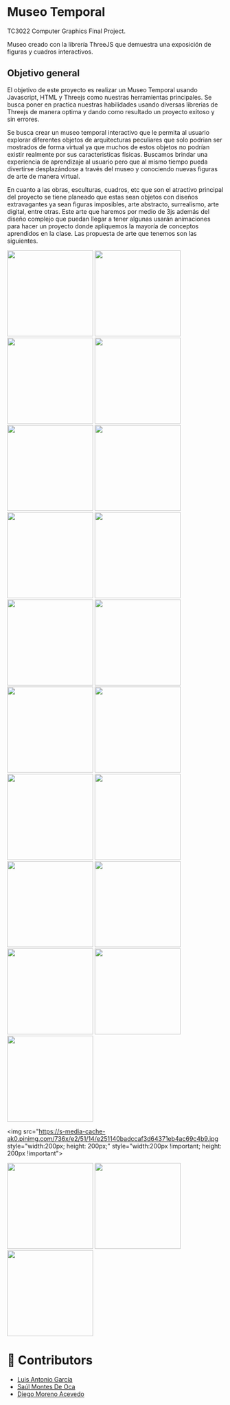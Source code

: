 # Museo Temporal
TC3022 Computer Graphics Final Project.

Museo creado con la librería ThreeJS que demuestra una exposición de figuras y cuadros interactivos.

## Objetivo general

El objetivo de este proyecto es realizar un Museo Temporal usando Javascript, HTML y Threejs como nuestras herramientas principales. Se busca poner en practica nuestras habilidades usando diversas librerias de Threejs de manera optima y dando como resultado un proyecto exitoso y sin errores.

Se busca crear un museo temporal interactivo que le permita al usuario explorar diferentes objetos de arquitecturas peculiares que solo podrian ser mostrados de forma virtual ya que muchos de estos objetos no podrían existir realmente por sus caracteristicas fisicas. Buscamos brindar una experiencia de aprendizaje al usuario pero que al mismo tiempo pueda divertirse desplazándose a través del museo y conociendo nuevas figuras de arte de manera virtual.

En cuanto a las obras, esculturas, cuadros, etc que son el atractivo principal del proyecto se tiene planeado que estas sean objetos con diseños extravagantes ya sean figuras imposibles, arte abstracto, surrealismo, arte digital, entre otras. Este arte que haremos por medio de 3js además del diseño complejo que puedan llegar a tener algunas usarán animaciones para hacer un proyecto donde apliquemos la mayoría de conceptos aprendidos en la clase.
Las propuesta de arte que tenemos son las siguientes.

<img src="http://img2.rtve.es/v/4124678?w=1600&preview=1500547888566.jpg" style="width:200px !important; height: 200px !important;">

<img src="https://th.bing.com/th/id/OIP.5KpQ3fMHgDo1liPsBt7OPAHaHa?pid=Api&rs=1" style="width:200px !important; height: 200px !important">

<img src="https://get.wallhere.com/photo/digital-art-pixel-art-sunset-neon-1492367.jpg" style="width:200px !important; height: 200px !important">

<img src="http://4.bp.blogspot.com/-chI3X1nI948/Uoli2HT-V4I/AAAAAAAAnJ0/QDalhfJlxsY/s1600/pintura-surrealista.jpg" style="width:200px !important; height: 200px !important">

<img src="http://2.bp.blogspot.com/-fNFQfDWGkPY/UZ1OPbN7GLI/AAAAAAAAYfE/tBeY9Di9buA/s1600/surrealismo-pintura-paisaje+(2).jpg" style="width:200px !important; height: 200px !important">

<img src="https://www.guiaestudo.com.br/wp-content/uploads/2019/03/surrealismo-1.jpg" style="width:200px !important; height: 200px !important">

<img src="https://culturizando.com/wp-content/uploads/2019/09/surrealismo.png" style="width:200px !important; height: 200px !important">

<img src="https://www.caracteristicas.co/wp-content/uploads/2018/10/surrealismo-1-e1581904190192.jpg" style="width:200px !important; height: 200px !important">

<img src="https://66.media.tumblr.com/6150f2539bccb463e7ce43c406d7c6c8/tumblr_nyi5z4dOzX1siyef3o1_400.gif" style="width:200px !important; height: 200px !important">

<img src="http://static.tumblr.com/y4vcmrq/qJalv4mqg/dali_-_surrealismo.jpg" style="width:200px !important; height: 200px !important">

<img src="https://th.bing.com/th/id/OIP.d3ux-H5OOt65oqfPHvPG3AHaH0?pid=Api&rs=1" style="width:200px !important; height: 200px !important">

<img src="https://th.bing.com/th/id/OIP.jetQrjOpmL7QUVMjPNOOnAHaH6?pid=Api&rs=1" style="width:200px !important; height: 200px !important">

<img src="https://www.infobae.com/new-resizer/IfNeN-2Lxxt-OggO9qc4r7szoLQ=/420x420/filters:format(jpg):quality(85)//arc-anglerfish-arc2-prod-infobae.s3.amazonaws.com/public/VLNWA645WNGMPAQ4FULX4BX76Y.jpg" style="width:200px !important; height: 200px !important">

<img src="https://lamenteesmaravillosa.com/wp-content/uploads/2013/12/ilusion-optica.jpg" style="width:200px !important; height: 200px !important">

<img src="https://clinicavirgendelujan.com/blog/wp-content/uploads/2019/02/que-son-ilusiones-opticas.jpg" style="width:200px !important; height: 200px !important">

<img src="https://ae01.alicdn.com/kf/HTB1VITwKVXXXXbpXFXXq6xXFXXXn/A3490-Pintura-Abstracta-de-Color-guila-Animal-Ave-HD-Impresi-n-De-La-Lona-la-decoraci.jpg" style="width:200px; height: 200px;" style="width:200px !important; height: 200px !important">

<img src="https://thumbs.dreamstime.com/z/pintura-del-arte-abstracto-con-la-calle-de-par%C3%ADs-116731447.jpg" style="width:200px; height: 200px" style="width:200px !important; height: 200px !important">

<img src="http://img2.rtve.es/v/1129129?w=1600&preview=1308073470543.jpg" style="width:200px !important; height: 200px !important">

<img src="https://i.pinimg.com/736x/b6/a2/f0/b6a2f0bcc9b4711d2a54944cf11ba2c9.jpg" style="width:200px !important; height: 200px !important">

<img src="https://s-media-cache-ak0.pinimg.com/736x/e2/51/14/e251140badccaf3d64371eb4ac69c4b9.jpg style="width:200px; height: 200px;" style="width:200px !important; height: 200px !important">

<img src="https://i.ytimg.com/vi/YuZXbYTI0Mo/maxresdefault.jpg" style="width:200px; height: 200px;" style="width:200px !important; height: 200px !important">

<img src="https://images.blogthings.com/theimpossiblefiguretest/impossible-2.png" style="width:200px !important; height: 200px !important">

<img src="https://plasticaescolabetulia.files.wordpress.com/2015/01/jose-maria-yturralde-figura-imposible-hexagono-1974-copia.jpg" style="width:200px !important; height: 200px !important">


# 👏 Contributors
 - [Luis Antonio García](https://github.com/WichoGarcia)
 - [Saúl Montes De Oca](https://github.com/saulmontesdeoca)
 - [Diego Moreno Acevedo](https://github.com/DiegoMA1)
